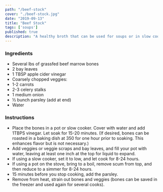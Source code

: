 ```yaml
---
path: "/beef-stock"
cover: "./beef-stock.jpg"
date: "2019-09-13"
title: "Beef Stock"
tags: ['soups']
published: true
description: "A healthy broth that can be used for soups or in slow cooker recipes"
---
```


### Ingredients

- Several lbs of grassfed beef marrow bones
- 2 bay leaves
- 1 TBSP apple cider vinegar
- Coarsely chopped veggies:
- 1-2 carrots
- 2-3 celery stalks
- 1 medium onion
- ½ bunch parsley (add at end)
- Water

### Instructions

- Place the bones in a pot or slow cooker. Cover with water and add 1TBPS vinegar. Let soak for 15-20 minutes. (If desired, bones can be roasted in a baking dish at 350 for one hour prior to soaking. This enhances flavor but is not necessary.)
- Add veggies or veggie scraps and bay leaves, and fill your pot with water, leaving at least one inch at the top for liquid to expand.
- If using a slow cooker, set it to low, and let cook for 8-24 hours.
- If using a pot on the stove, bring to a boil, remove scum from top, and then reduce to a simmer for 8-24 hours.
- 15 minutes before you stop cooking, add the parsley.
- Remove from heat, strain out bones and veggies (bones can be saved in the freezer and used again for several cooks).
